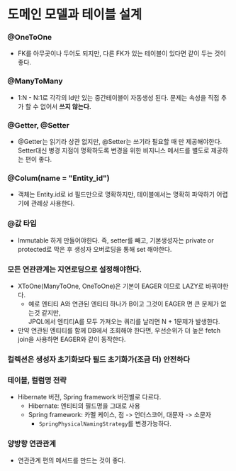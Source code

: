 도메인 모델과 테이블 설계
=====================

### @OneToOne
* FK를 아무곳이나 두어도 되지만, 다른 FK가 있는 테이블이 있다면 같이 두는 것이 좋다.

### @ManyToMany
* 1:N - N:1로 각각의 Id만 있는 중간테이블이 자동생성 된다. 
    문제는 속성을 직접 추가 할 수 없어서 **쓰지 않는다.**
  
### @Getter, @Setter
* @Getter는 읽기라 상관 없지만, @Setter는 쓰기라 필요할 때 만 제공해야한다.    
    Setter대신 병경 지점이 명확하도록 변경을 위한 비지니스 메서드를 별도로 제공하는 편이 좋다.
  
### @Colum(name = "Entity_id")
* 객체는 Entity.id로 id 필드만으로 명확하지만, 테이블에서는 명확히 파악하기 어렵기에 관례상 사용한다.

### @값 타입
* Immutable 하게 만들어야한다. 즉, setter를 빼고, 기본생성자는 private or protected로 막은 후 생성자 오버로딩을 통해 set 해야한다.

### 모든 연관관계는 지연로딩으로 설정해야한다.
* XToOne(ManyToOne, OneToOne)은 기본이 EAGER 이므로 LAZY로 바꿔야한다.
  * 예로 엔티티 A와 연관된 엔티티 하나가 B이고 그것이 EAGER 면 큰 문제가 없는것 같지만,    
    JPQL에서 엔티티A를 모두 가져오는 쿼리를 날리면 N + 1문제가 발생한다.
* 만약 연관된 엔티티를 함께 DB에서 조회해야 한다면, 우선순위가 더 높은 fetch join을 사용하면 EAGER와 같이 동작한다.

### 컬렉션은 생성자 초기화보다 필드 초기화가(조금 더) 안전하다

### 테이블, 컬럼명 전략
* Hibernate 버전, Spring framework 버전별로 다르다.
    * Hibernate: 엔티티의 필드명을 그대로 사용
    * Spring framework: 카멜 케이스, 점 -> 언더스코어, 대문자 -> 소문자
        * `SpringPhysicalNamingStrategy`를 변경가능하다.
    
### 양방향 연관관계
* 연관관계 편의 메서드를 만드는 것이 좋다.
